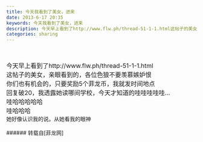 ```yaml
---
title: 今天我看到了美女，进来
date: 2013-6-17 20:35
keywords: 今天我看到了美女，进来
description: 今天早上看到了http://www.flw.ph/thread-51-1-1.html这帖子的美女，亲眼看到的，各位色狼不要羡慕嫉妒恨你们也有机会的，只要奖励5个菲龙币，我就发时间地点回复破20，我透露她读哪间学校，今天才知道的哇哇哇哇哇...哇哈哈哈哈哈哇哈哈哈她好像认识我的说。从她看我的眼神
categories: sharing
---
```

<td class="t_f" id="postmessage_4342">

<br/>
<br/>
<font size="3">今天早上看到了</font><font size="3">http://www.flw.ph/thread-51-1-1.html</font><br/>
<img alt="" border="0" class="zoom" data-cf-modified-5b155bde9fbfce9877f75621-="" file="http://www.flw.ph/data/attachment/forum/201305/17/231258yblzotult5z9j4p9.jpg" id="aimg_AQVV2" lazyloadthumb="1" onclick="" onmouseover="" src="http://www.flw.ph/data/attachment/forum/201305/17/231258yblzotult5z9j4p9.jpg"/><br/>
<font size="3">这帖子的美女，亲眼看到的，各位色狼不要羡慕嫉妒恨</font><br/>
<font size="3">你们也有机会的，只要奖励5个菲龙币，我就发时间地点</font><br/>
<font size="3">回复破20，我透露她读哪间学校，今天才知道的哇哇哇哇哇...</font><br/>
<font size="3">哇哈哈哈哈哈</font><br/>
<font size="3">哇哈哈哈</font><br/>
<img alt="" border="0" onclick="" onmouseover="" smilieid="90" src="static/image/smiley/qiubilong/16.gif"/>她好像认识我的说。从她看我的眼神<img alt="" border="0" onclick="" onmouseover="" smilieid="90" src="static/image/smiley/qiubilong/16.gif"/><br/>
<br/>
</td>
###### 转载自[菲龙网]